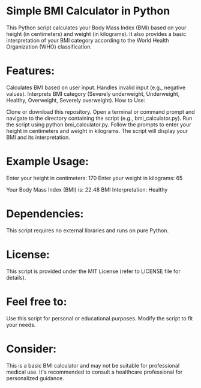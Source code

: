 # Simple BMI Calculator in Python
This Python script calculates your Body Mass Index (BMI) based on your height (in centimeters) and weight (in kilograms). It also provides a basic interpretation of your BMI category according to the World Health Organization (WHO) classification.

# Features:

Calculates BMI based on user input.
Handles invalid input (e.g., negative values).
Interprets BMI category (Severely underweight, Underweight, Healthy, Overweight, Severely overweight).
How to Use:

Clone or download this repository.
Open a terminal or command prompt and navigate to the directory containing the script (e.g., bmi_calculator.py).
Run the script using python bmi_calculator.py.
Follow the prompts to enter your height in centimeters and weight in kilograms.
The script will display your BMI and its interpretation.

# Example Usage:

Enter your height in centimeters: 170
Enter your weight in kilograms: 65

Your Body Mass Index (BMI) is: 22.48
BMI Interpretation: Healthy

# Dependencies:

This script requires no external libraries and runs on pure Python.

# License:

This script is provided under the MIT License (refer to LICENSE file for details).

# Feel free to:

Use this script for personal or educational purposes.
Modify the script to fit your needs.

# Consider:

This is a basic BMI calculator and may not be suitable for professional medical use. It's recommended to consult a healthcare professional for personalized guidance.
